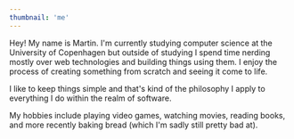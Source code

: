 ```yaml
---
thumbnail: 'me'
---
```


Hey! My name is Martin. I'm currently studying computer science at the University of Copenhagen but outside of studying I spend time nerding mostly over web technologies and building things using them. I enjoy the process of creating something from scratch and seeing it come to life.

I like to keep things simple and that's kind of the philosophy I apply to everything I do within the realm of software.

My hobbies include playing video games, watching movies, reading books, and more recently baking bread (which I'm sadly still pretty bad at).
